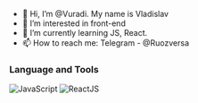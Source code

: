 - 👋 Hi, I’m @Vuradi. My name is Vladislav
- 👀 I’m interested in front-end
- 🌱 I’m currently learning JS, React.
- 📫 How to reach me: Telegram - @Ruozversa

### Language and Tools

![JavaScript](https://img.shields.io/badge/-JavaScript-090909?style=for-the-badge&logo=JavaScript&logoColor=E9D54D)
![ReactJS](https://img.shields.io/badge/-ReactJS-090909?style=for-the-badge&logo=ReactJS&logoColor=E9D54D)

<!---
Vuradi/Vuradi is a ✨ special ✨ repository because its `README.md` (this file) appears on your GitHub profile.
You can click the Preview link to take a look at your changes.
--->
